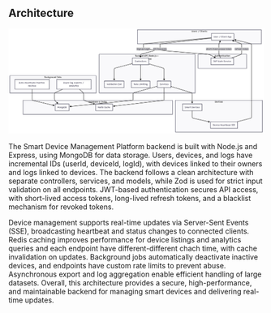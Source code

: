 ## Architecture

![System Architecture](../assets/Architectural-Flow-Diagram.png)

The Smart Device Management Platform backend is built with Node.js and Express, using MongoDB for data storage. Users, devices, and logs have incremental IDs (userId, deviceId, logId), with devices linked to their owners and logs linked to devices. The backend follows a clean architecture with separate controllers, services, and models, while Zod is used for strict input validation on all endpoints. JWT-based authentication secures API access, with short-lived access tokens, long-lived refresh tokens, and a blacklist mechanism for revoked tokens.

Device management supports real-time updates via Server-Sent Events (SSE), broadcasting heartbeat and status changes to connected clients. Redis caching improves performance for device listings and analytics queries and each endpoint have different-different chach time, with cache invalidation on updates. Background jobs automatically deactivate inactive devices, and endpoints have custom rate limits to prevent abuse. Asynchronous export and log aggregation enable efficient handling of large datasets. Overall, this architecture provides a secure, high-performance, and maintainable backend for managing smart devices and delivering real-time updates.
